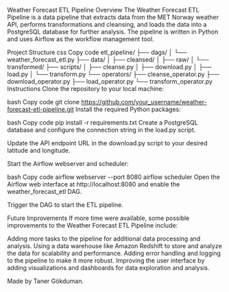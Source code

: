 Weather Forecast ETL Pipeline
Overview
The Weather Forecast ETL Pipeline is a data pipeline that extracts data from the MET Norway weather API, performs transformations and cleansing, and loads the data into a PostgreSQL database for further analysis. The pipeline is written in Python and uses Airflow as the workflow management tool.

Project Structure
css
Copy code
etl_pipeline/
├── dags/
│   └── weather_forecast_etl.py
├── data/
│   ├── cleansed/
│   ├── raw/
│   └── transformed/
├── scripts/
│   ├── cleanse.py
│   ├── download.py
│   ├── load.py
│   └── transform.py
└── operators/
    ├── cleanse_operator.py
    ├── download_operator.py
    ├── load_operator.py
    └── transform_operator.py
Instructions
Clone the repository to your local machine:

bash
Copy code
git clone https://github.com/your_username/weather-forecast-etl-pipeline.git
Install the required Python packages:

bash
Copy code
pip install -r requirements.txt
Create a PostgreSQL database and configure the connection string in the load.py script.

Update the API endpoint URL in the download.py script to your desired latitude and longitude.

Start the Airflow webserver and scheduler:

bash
Copy code
airflow webserver --port 8080
airflow scheduler
Open the Airflow web interface at http://localhost:8080 and enable the weather_forecast_etl DAG.

Trigger the DAG to start the ETL pipeline.

Future Improvements
If more time were available, some possible improvements to the Weather Forecast ETL Pipeline include:

Adding more tasks to the pipeline for additional data processing and analysis.
Using a data warehouse like Amazon Redshift to store and analyze the data for scalability and performance.
Adding error handling and logging to the pipeline to make it more robust.
Improving the user interface by adding visualizations and dashboards for data exploration and analysis.

Made by Taner Gökduman.
